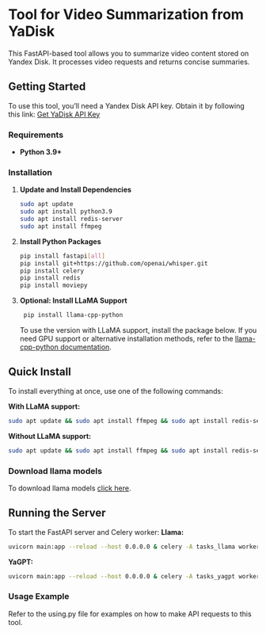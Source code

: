 # Tool for Video Summarization from YaDisk

This FastAPI-based tool allows you to summarize video content stored on Yandex Disk. It processes video requests and returns concise summaries.

## Getting Started

To use this tool, you’ll need a Yandex Disk API key. Obtain it by following this link: [Get YaDisk API Key](https://oauth.yandex.ru/authorize?response_type=token&client_id=eebf0e9b08e8464a83ba35ae5c746cf5)

### Requirements
- **Python 3.9+**

### Installation

1. **Update and Install Dependencies**
    ```bash
   sudo apt update
   sudo apt install python3.9
   sudo apt install redis-server
   sudo apt install ffmpeg
    ```
2. **Install Python Packages**
    ```bash
    pip install fastapi[all]
    pip install git+https://github.com/openai/whisper.git
    pip install celery
    pip install redis
    pip install moviepy
    ```
3. **Optional: Install LLaMA Support**    
   ```bash
    pip install llama-cpp-python
    ```
    To use the version with LLaMA support, install the package below. If you need GPU support or alternative installation methods, refer to the [llama-cpp-python documentation](https://github.com/abetlen/llama-cpp-python).
   
## Quick Install

To install everything at once, use one of the following commands:

**With LLaMA support:**
```bash
sudo apt update && sudo apt install ffmpeg && sudo apt install redis-server && pip install fastapi[all] git+https://github.com/openai/whisper.git celery redis moviepy llama-cpp-python
 ```
**Without LLaMA support:**
```bash
sudo apt update && sudo apt install ffmpeg && sudo apt install redis-server && pip install fastapi[all] git+https://github.com/openai/whisper.git celery redis moviepy
```



### Download llama models
To download llama models [click here](https://huggingface.co/Apeellsin4ik/saiga_on_llama3).


## Running the Server
To start the FastAPI server and Celery worker:
**Llama:**
```bash
uvicorn main:app --reload --host 0.0.0.0 & celery -A tasks_llama worker
 ```
**YaGPT:**
```bash
uvicorn main:app --reload --host 0.0.0.0 & celery -A tasks_yagpt worker
 ```

### Usage Example
Refer to the using.py file for examples on how to make API requests to this tool.

